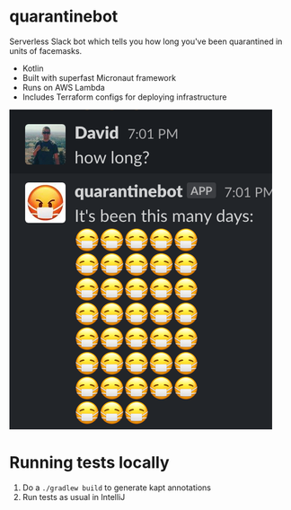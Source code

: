 # quarantinebot

Serverless Slack bot which tells you how long you've been quarantined in units of facemasks.

* Kotlin
* Built with superfast Micronaut framework
* Runs on AWS Lambda
* Includes Terraform configs for deploying infrastructure

![screenshot](img/screenshot.png)

# Running tests locally

1. Do a `./gradlew build` to generate kapt annotations
2. Run tests as usual in IntelliJ
